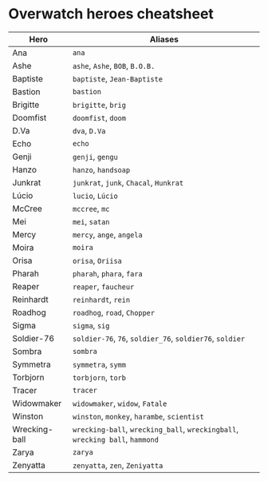 # Overwatch heroes cheatsheet
| Hero              | Aliases                                                                      |
| ----------------- | ---------------------------------------------------------------------------- |
| Ana               | `ana`                                                                        |
| Ashe              | `ashe`, `Ashe`, `BOB`, `B.O.B.`                                              |
| Baptiste          | `baptiste`, `Jean-Baptiste`                                                  |
| Bastion           | `bastion`                                                                    |
| Brigitte          | `brigitte`, `brig`                                                           |
| Doomfist          | `doomfist`, `doom`                                                           |
| D<span></span>.Va | `dva`, `D.Va`                                                                |
| Echo              | `echo`                                                                       |
| Genji             | `genji`, `gengu`                                                             |
| Hanzo             | `hanzo`, `handsoap`                                                          |
| Junkrat           | `junkrat`, `junk`, `Chacal`, `Hunkrat`                                       |
| Lúcio             | `lucio`, `Lúcio`                                                             |
| McCree            | `mccree`, `mc`                                                               |
| Mei               | `mei`, `satan`                                                               |
| Mercy             | `mercy`, `ange`, `angela`                                                    |
| Moira             | `moira`                                                                      |
| Orisa             | `orisa`, `Oriisa`                                                            |
| Pharah            | `pharah`, `phara`, `fara`                                                    |
| Reaper            | `reaper`, `faucheur`                                                         |
| Reinhardt         | `reinhardt`, `rein`                                                          |
| Roadhog           | `roadhog`, `road`, `Chopper`                                                 |
| Sigma             | `sigma`, `sig`                                                               |
| Soldier-76        | `soldier-76`, `76`, `soldier_76`, `soldier76`, `soldier`                     |
| Sombra            | `sombra`                                                                     |
| Symmetra          | `symmetra`, `symm`                                                           |
| Torbjorn          | `torbjorn`, `torb`                                                           |
| Tracer            | `tracer`                                                                     |
| Widowmaker        | `widowmaker`, `widow`, `Fatale`                                              |
| Winston           | `winston`, `monkey`, `harambe`, `scientist`                                  |
| Wrecking-ball     | `wrecking-ball`, `wrecking_ball`, `wreckingball`, `wrecking ball`, `hammond` |
| Zarya             | `zarya`                                                                      |
| Zenyatta          | `zenyatta`, `zen`, `Zeniyatta`                                               |